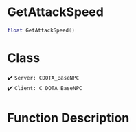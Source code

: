 # GetAttackSpeed
```lua
float GetAttackSpeed()
```
# Class
✔️ `Server: CDOTA_BaseNPC`  
✔️ `Client: C_DOTA_BaseNPC`  

# Function Description

